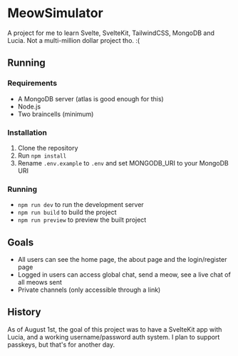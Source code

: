 # MeowSimulator

A project for me to learn Svelte, SvelteKit, TailwindCSS, MongoDB and Lucia. Not a
multi-million dollar project tho. :(

## Running

### Requirements

- A MongoDB server (atlas is good enough for this)
- Node.js
- Two braincells (minimum)

### Installation

1. Clone the repository
2. Run `npm install`
3. Rename `.env.example` to `.env` and set MONGODB_URI to your MongoDB URI

### Running

- `npm run dev` to run the development server
- `npm run build` to build the project
- `npm run preview` to preview the built project

## Goals

- All users can see the home page, the about page and the login/register page
- Logged in users can access global chat, send a meow, see a live chat of all meows sent
- Private channels (only accessible through a link)

## History

As of August 1st, the goal of this project was to have a SvelteKit app with Lucia, and a working
username/password auth system. I plan to support passkeys, but that's for another day.
